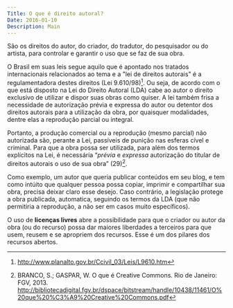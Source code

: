 ```yaml
---
Title: O que é direito autoral?
Date: 2016-01-10
Description: Main
---
```

São os direitos do autor, do criador, do tradutor, do pesquisador ou do
artista, para controlar e garantir o uso que se faz de sua obra.

O Brasil em suas leis segue aquilo que é apontado nos tratados
internacionais relacionados ao tema e a "lei de direitos autorais" é a
regulamentadora destes direitos (Lei 9.610/98)[^1]. Ou seja, de acordo
com o que está disposto na Lei do Direito Autoral (LDA) cabe ao autor o
direito exclusivo de utilizar e dispor suas obras como quiser. A lei
também frisa a necessidade de autorização prévia e expressa do autor ou
detentor dos direitos autorais para a utilização da obra, por quaisquer
modalidades, dentre elas a reprodução parcial ou integral.

Portanto, a produção comercial ou a reprodução (mesmo parcial) não autorizada são,
perante a Lei, passíveis de punição nas esferas cível e criminal. Para que a obra possa ser utilizada, para além dos termos explícitos na Lei, é necessária “<i>prévia</i> e <i>expressa</i> autorização do titular de direitos autorais o uso de sua obra” (29)[^2].

Como exemplo, um autor que queria publicar conteúdos em seu blog, e tem como
intúito que qualquer pessoa possa copiar, imprimir e compartilhar sua obra, precisa deixar claro esse desejo. Caso contrário,
a legislação protege a obra publicada, automatica, seguindo os termos da LDA (que não permitiria a reprodução, a não ser
em casos muito específicos).

O uso de **licenças livres** abre a possibilidade para que o criador ou autor da obra (ou do recurso)
possa dar maiores liberdades a terceiros para que usem, reusem e se apropriem dos recursos. Esse é um
dos pilares dos recursos abertos.

[^1]: <http://www.planalto.gov.br/Ccivil_03/Leis/L9610.htm>
[^2]: BRANCO, S.; GASPAR, W. O que é Creative Commons. Rio de Janeiro: FGV, 2013. <http://bibliotecadigital.fgv.br/dspace/bitstream/handle/10438/11461/O%20que%20%C3%A9%20Creative%20Commons.pdf>
